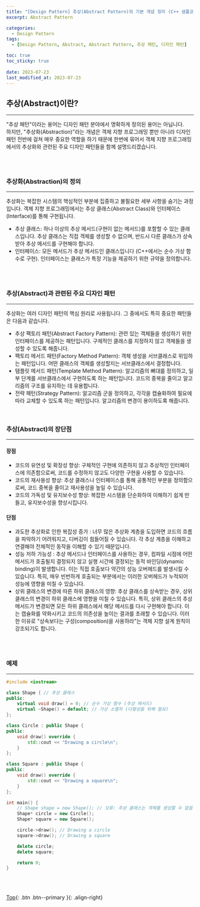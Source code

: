 ```yaml
---
title: "[Design Pattern] 추상(Abstract Pattern)의 기본 개념 정리 (C++ 샘플코드 포함)"
excerpt: Abstract Pattern

categories:
  - Design Pattern
tags:
  - [Design Pattern, Abstract, Abstract Pattern, 추상 패턴, 디자인 패턴]

toc: true
toc_sticky: true
 
date: 2023-07-23
last_modified_at: 2023-07-23
---
```


## 추상(Abstract)이란?
---
"추상 패턴"이라는 용어는 디자인 패턴 분야에서 명확하게 정의된 용어는 아닙니다. <br>
하지만, "추상화(Abstraction)"라는 개념은 객체 지향 프로그래밍 뿐만 아니라 디자인 패턴 전반에 걸쳐 매우 중요한 역할을 하기 때문에
한번에 묶어서 객체 지향 프로그래밍에서의 추상화와 관련된 주요 디자인 패턴들을 함께 설명드리겠습니다.

<br><br>

### 추상화(Abstraction)의 정의
---
추상화는 복잡한 시스템의 핵심적인 부분에 집중하고 불필요한 세부 사항을 숨기는 과정입니다. 객체 지향 프로그래밍에서는 추상 클래스(Abstract Class)와 인터페이스(Interface)를 통해 구현됩니다.

* 추상 클래스: 하나 이상의 추상 메서드(구현이 없는 메서드)를 포함할 수 있는 클래스입니다. 추상 클래스는 직접 객체를 생성할 수 없으며, 반드시 다른 클래스가 상속받아 추상 메서드를 구현해야 합니다.
* 인터페이스: 모든 메서드가 추상 메서드인 클래스입니다 (C++에서는 순수 가상 함수로 구현). 인터페이스는 클래스가 특정 기능을 제공하기 위한 규약을 정의합니다.

<br><br>

### 추상(Abstract)과 관련된 주요 디자인 패턴
---
추상화는 여러 디자인 패턴의 핵심 원리로 사용됩니다. 그 중에서도 특히 중요한 패턴들은 다음과 같습니다.

* 추상 팩토리 패턴(Abstract Factory Pattern): 관련 있는 객체들을 생성하기 위한 인터페이스를 제공하는 패턴입니다. 구체적인 클래스를 지정하지 않고 객체들을 생성할 수 있도록 해줍니다.
* 팩토리 메서드 패턴(Factory Method Pattern): 객체 생성을 서브클래스로 위임하는 패턴입니다. 어떤 클래스의 객체를 생성할지는 서브클래스에서 결정합니다.
* 템플릿 메서드 패턴(Template Method Pattern): 알고리즘의 뼈대를 정의하고, 일부 단계를 서브클래스에서 구현하도록 하는 패턴입니다. 코드의 중복을 줄이고 알고리즘의 구조를 유지하는 데 유용합니다.
* 전략 패턴(Strategy Pattern): 알고리즘 군을 정의하고, 각각을 캡슐화하여 필요에 따라 교체할 수 있도록 하는 패턴입니다. 알고리즘의 변경이 용이하도록 해줍니다.

<br>

### 추상(Abstract)의 장단점
---
#### 장점
* 코드의 유연성 및 확장성 향상: 구체적인 구현에 의존하지 않고 추상적인 인터페이스에 의존함으로써, 코드를 수정하지 않고도 다양한 구현을 사용할 수 있습니다.
* 코드의 재사용성 향상: 추상 클래스나 인터페이스를 통해 공통적인 부분을 정의함으로써, 코드 중복을 줄이고 재사용성을 높일 수 있습니다.
* 코드의 가독성 및 유지보수성 향상: 복잡한 시스템을 단순화하여 이해하기 쉽게 만들고, 유지보수성을 향상시킵니다.

#### 단점
* 과도한 추상화로 인한 복잡성 증가 : 너무 많은 추상화 계층을 도입하면 코드의 흐름을 파악하기 어려워지고, 디버깅이 힘들어질 수 있습니다. 각 추상 계층을 이해하고 연결해야 전체적인 동작을 이해할 수 있기 때문입니다.
* 성능 저하 가능성 : 추상 메서드나 인터페이스를 사용하는 경우, 컴파일 시점에 어떤 메서드가 호출될지 결정되지 않고 실행 시간에 결정되는 동적 바인딩(dynamic binding)이 발생합니다. 이는 직접 호출보다 약간의 성능 오버헤드를 발생시킬 수 있습니다. 특히, 매우 빈번하게 호출되는 부분에서는 이러한 오버헤드가 누적되어 성능에 영향을 미칠 수 있습니다.
* 상위 클래스의 변경에 따른 하위 클래스의 영향: 추상 클래스를 상속받는 경우, 상위 클래스의 변경이 하위 클래스에 영향을 미칠 수 있습니다. 특히, 상위 클래스의 추상 메서드가 변경되면 모든 하위 클래스에서 해당 메서드를 다시 구현해야 합니다. 이는 캡슐화를 약화시키고 코드의 의존성을 높이는 결과를 초래할 수 있습니다. 이러한 이유로 "상속보다는 구성(composition)을 사용하라"는 객체 지향 설계 원칙이 강조되기도 합니다.


<br><br>

### 예제
---

```C++
#include <iostream>

class Shape { // 추상 클래스
public:
    virtual void draw() = 0; // 순수 가상 함수 (추상 메서드)
    virtual ~Shape() = default; // 가상 소멸자 (다형성을 위해 필요)
};

class Circle : public Shape {
public:
    void draw() override {
        std::cout << "Drawing a circle\n";
    }
};

class Square : public Shape {
public:
    void draw() override {
        std::cout << "Drawing a square\n";
    }
};

int main() {
    // Shape shape = new Shape(); // 오류: 추상 클래스는 객체를 생성할 수 없음
    Shape* circle = new Circle();
    Shape* square = new Square();

    circle->draw(); // Drawing a circle
    square->draw(); // Drawing a square

    delete circle;
    delete square;

    return 0;
}
```

<br><br>

[Top](#){: .btn .btn--primary }{: .align-right}